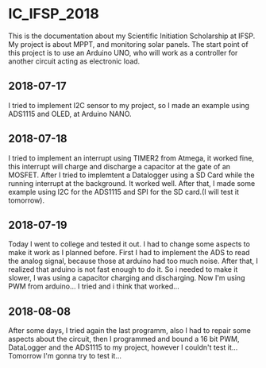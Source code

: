# IC_IFSP_2018
This is the documentation about my Scientific Initiation Scholarship at IFSP. My project is about MPPT, and monitoring solar panels.
The start point of this project is to use an Arduino UNO, who will work as a controller for another circuit acting as electronic load.
## 2018-07-17
I tried to implement I2C sensor to my project, so I made an example using ADS1115 and OLED, at Arduino NANO.
## 2018-07-18
I tried to implement an interrupt using TIMER2 from Atmega, it worked fine, this interrupt will charge and discharge a capacitor at the gate of an MOSFET.
After I tried to implemtent a Datalogger using a SD Card while the running interrupt at the background.
It worked well.
After that, I made some example using I2C for the ADS1115 and SPI for the SD card.(I will test it tomorrow).
## 2018-07-19
Today I went to college and tested it out. I had to change some aspects to make it work as I planned before. First I had to implement the ADS 
to read the analog signal, because those at arduino had too much noise. After that, I realized that arduino is not fast enough to do it.
So i needed to make it slower, I was using a capacitor charging and discharging. Now I'm using PWM from arduino...
I tried and i think that worked...
## 2018-08-08
After some days, I tried again the last programm, also I had to repair some aspects about the circuit, then I programmed and bound a 16 bit PWM, DataLogger and the ADS1115 to my project, however I couldn't test it...
Tomorrow I'm gonna try to test it... 

